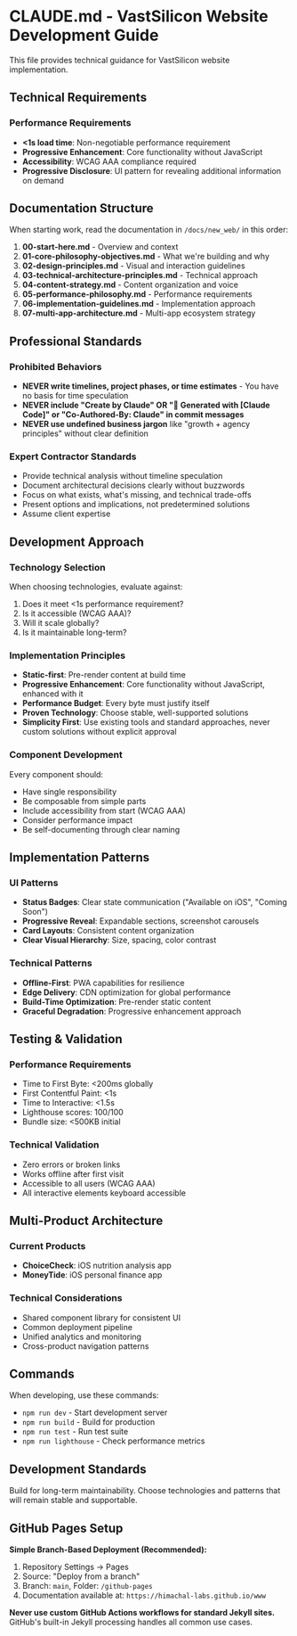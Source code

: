 # CLAUDE.md - VastSilicon Website Development Guide

This file provides technical guidance for VastSilicon website implementation.

## Technical Requirements

### Performance Requirements
- **<1s load time**: Non-negotiable performance requirement
- **Progressive Enhancement**: Core functionality without JavaScript
- **Accessibility**: WCAG AAA compliance required
- **Progressive Disclosure**: UI pattern for revealing additional information on demand

## Documentation Structure

When starting work, read the documentation in `/docs/new_web/` in this order:

1. **00-start-here.md** - Overview and context
2. **01-core-philosophy-objectives.md** - What we're building and why
4. **02-design-principles.md** - Visual and interaction guidelines
5. **03-technical-architecture-principles.md** - Technical approach
6. **04-content-strategy.md** - Content organization and voice
7. **05-performance-philosophy.md** - Performance requirements
8. **06-implementation-guidelines.md** - Implementation approach
9. **07-multi-app-architecture.md** - Multi-app ecosystem strategy

## Professional Standards

### Prohibited Behaviors
- **NEVER write timelines, project phases, or time estimates** - You have no basis for time speculation
- **NEVER include "Create by Claude" OR "🤖 Generated with [Claude Code]" or "Co-Authored-By: Claude" in commit messages**
- **NEVER use undefined business jargon** like "growth + agency principles" without clear definition

### Expert Contractor Standards
- Provide technical analysis without timeline speculation
- Document architectural decisions clearly without buzzwords
- Focus on what exists, what's missing, and technical trade-offs
- Present options and implications, not predetermined solutions
- Assume client expertise

## Development Approach

### Technology Selection
When choosing technologies, evaluate against:
1. Does it meet <1s performance requirement?
2. Is it accessible (WCAG AAA)?
3. Will it scale globally?
4. Is it maintainable long-term?

### Implementation Principles
- **Static-first**: Pre-render content at build time
- **Progressive Enhancement**: Core functionality without JavaScript, enhanced with it
- **Performance Budget**: Every byte must justify itself
- **Proven Technology**: Choose stable, well-supported solutions
- **Simplicity First**: Use existing tools and standard approaches, never custom solutions without explicit approval

### Component Development
Every component should:
- Have single responsibility
- Be composable from simple parts
- Include accessibility from start (WCAG AAA)
- Consider performance impact
- Be self-documenting through clear naming

## Implementation Patterns

### UI Patterns
- **Status Badges**: Clear state communication ("Available on iOS", "Coming Soon")
- **Progressive Reveal**: Expandable sections, screenshot carousels
- **Card Layouts**: Consistent content organization
- **Clear Visual Hierarchy**: Size, spacing, color contrast

### Technical Patterns
- **Offline-First**: PWA capabilities for resilience
- **Edge Delivery**: CDN optimization for global performance
- **Build-Time Optimization**: Pre-render static content
- **Graceful Degradation**: Progressive enhancement approach

## Testing & Validation

### Performance Requirements
- Time to First Byte: <200ms globally
- First Contentful Paint: <1s
- Time to Interactive: <1.5s
- Lighthouse scores: 100/100
- Bundle size: <500KB initial

### Technical Validation
- Zero errors or broken links
- Works offline after first visit
- Accessible to all users (WCAG AAA)
- All interactive elements keyboard accessible

## Multi-Product Architecture

### Current Products
- **ChoiceCheck**: iOS nutrition analysis app
- **MoneyTide**: iOS personal finance app

### Technical Considerations
- Shared component library for consistent UI
- Common deployment pipeline
- Unified analytics and monitoring
- Cross-product navigation patterns

## Commands

When developing, use these commands:
- `npm run dev` - Start development server
- `npm run build` - Build for production
- `npm run test` - Run test suite
- `npm run lighthouse` - Check performance metrics

## Development Standards

Build for long-term maintainability. Choose technologies and patterns that will remain stable and supportable.

## GitHub Pages Setup

**Simple Branch-Based Deployment (Recommended):**
1. Repository Settings → Pages
2. Source: "Deploy from a branch"
3. Branch: `main`, Folder: `/github-pages`
4. Documentation available at: `https://himachal-labs.github.io/www`

**Never use custom GitHub Actions workflows for standard Jekyll sites.** GitHub's built-in Jekyll processing handles all common use cases.
